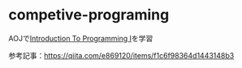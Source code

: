 # competive-programing

AOJで[Introduction To Programming I](https://judge.u-aizu.ac.jp/onlinejudge/finder.jsp?course=ITP1)を学習

参考記事：https://qiita.com/e869120/items/f1c6f98364d1443148b3
